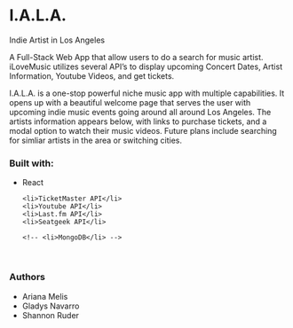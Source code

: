 # I.A.L.A.
Indie Artist in Los Angeles

A Full-Stack Web App that allow users to do a search for music artist. iLoveMusic utilizes several API’s to display upcoming Concert Dates, Artist Information, Youtube Videos, and get tickets.

I.A.L.A. is a one-stop powerful niche music app with multiple capabilities. 
It opens up with a beautiful welcome page that serves the user with upcoming indie music events going around all around Los Angeles. The artists information appears below, with links to purchase tickets, and a modal option to watch their music videos. 
Future plans include searching for simliar artists in the area or switching cities.

<h3>Built with:</h3>
<ul>
    <li>React</li>
    
    <li>TicketMaster API</li>
    <li>Youtube API</li>
    <li>Last.fm API</li>
    <li>Seatgeek API</li>

    <!-- <li>MongoDB</li> -->
</ul>
</br>
<h3>Authors</h3>
<ul>
    <li>Ariana Melis</li>
    <li>Gladys Navarro</li>
    <li>Shannon Ruder</li>
</ul>
